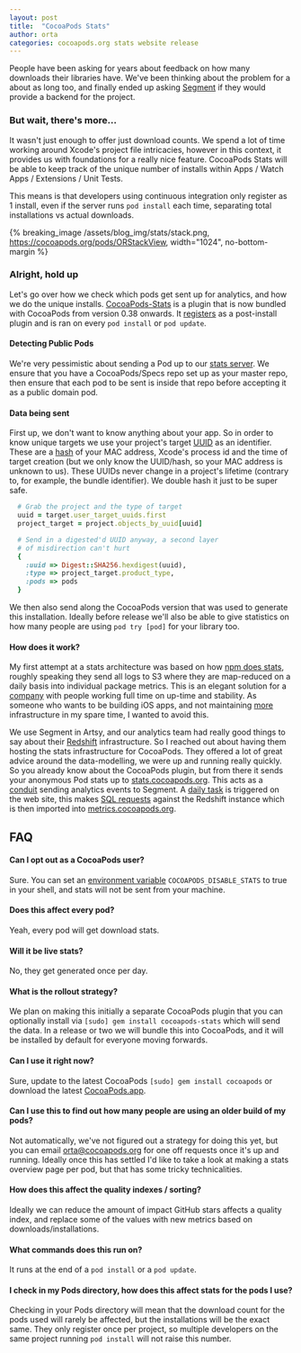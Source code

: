 ```yaml
---
layout: post
title:  "CocoaPods Stats"
author: orta
categories: cocoapods.org stats website release
---
```


People have been asking for years about feedback on how many downloads their libraries have. We've been thinking about the problem for a about as long too, and finally ended up asking [Segment](http://segment.com) if they would provide a backend for the project.

<!-- more -->

### But wait, there's more...

It wasn't just enough to offer just download counts. We spend a lot of time working around Xcode's project file intricacies, however in this context, it provides us with foundations for a really nice feature. CocoaPods Stats will be able to keep track of the unique number of installs within Apps / Watch Apps / Extensions / Unit Tests.

This means is that developers using continuous integration only register as 1 install, even if the server runs `pod install` each time, separating total installations vs actual downloads.

{% breaking_image /assets/blog_img/stats/stack.png, https://cocoapods.org/pods/ORStackView,  width="1024", no-bottom-margin %}

### Alright, hold up

Let's go over how we check which pods get sent up for analytics, and how we do the unique installs. [CocoaPods-Stats](https://github.com/cocoapods/cocoapods-stats) is a plugin that is now bundled with CocoaPods from version 0.38 onwards. It [registers](https://github.com/CocoaPods/cocoapods-stats/blob/0361f29ae37e82ccf385319bba9cf31464049144/lib/cocoapods_plugin.rb#L6) as a post-install plugin and is ran on every `pod install` or `pod update`.

#### Detecting Public Pods

 We're very pessimistic about sending a Pod up to our [stats server](https://github.com/cocoapods/stats.cocoapods.org). We ensure that you have a CocoaPods/Specs repo set up as your master repo, then ensure that each pod to be sent  is inside that repo before accepting it as a public domain pod.

####  Data being sent

First up, we don't want to know anything about your app. So in order to know unique targets we use your project's target [UUID](https://github.com/artsy/eigen/blob/aea7af93daffb716ccee9aa50ce599dc7949c42b/Artsy.xcodeproj/project.pbxproj#L3888) as an identifier. These are a [hash](http://danwright.info/blog/2010/10/xcode-pbxproject-files-3/) of your MAC address, Xcode's process id and the time of target creation (but we only know the UUID/hash, so your MAC address is unknown to us). These UUIDs never change in a project's lifetime (contrary to, for example, the bundle identifier). We double hash it just to be super safe.

``` ruby
  # Grab the project and the type of target
  uuid = target.user_target_uuids.first
  project_target = project.objects_by_uuid[uuid]

  # Send in a digested'd UUID anyway, a second layer
  # of misdirection can't hurt
  {
    :uuid => Digest::SHA256.hexdigest(uuid),
    :type => project_target.product_type,
    :pods => pods
  }
```

We then also send along the CocoaPods version that was used to generate this installation. Ideally before release we'll also be able to give statistics on how many people are using `pod try [pod]` for your library too.

#### How does it work?

My first attempt at a stats architecture was based on how [npm does stats](https://github.com/npm/download-counts#data-source), roughly speaking they send all logs to S3 where they are map-reduced on a daily basis into individual package metrics. This is an elegant solution for a [company](https://www.crunchbase.com/organization/npm) with people working full time on up-time and stability. As someone who wants to be building iOS apps, and not maintaining [more](http://cocoadocs.org/readme/) infrastructure in my spare time, I wanted to avoid this.

We use Segment in Artsy, and our analytics team had really good things to say about their [Redshift](https://segment.com/redshift) infrastructure. So I reached out about having them hosting the stats infrastructure for CocoaPods. They offered a lot of great advice around the data-modelling, we were up and running really quickly. So you already know about the CocoaPods plugin, but from there it sends your anonymous Pod stats up to [stats.cocoapods.org](https://github.com/cocoapods/stats.cocoapods.org). This acts as a [conduit](https://github.com/CocoaPods/stats.cocoapods.org/blob/b1889c9b35faef524685d99898be9ac8447ed7f8/spec/functional/api/v1/install_spec.rb) sending analytics events to Segment. A [daily task](https://github.com/CocoaPods/stats.cocoapods.org/blob/b1889c9b35faef524685d99898be9ac8447ed7f8/Rakefile#L49) is triggered on the web site, this makes [SQL requests](https://github.com/CocoaPods/stats.cocoapods.org/blob/b1889c9b35faef524685d99898be9ac8447ed7f8/runner/stats_coordinator.rb) against the Redshift instance which is then imported into [metrics.cocoapods.org](http://metrics.cocoapods.org/api/v1/pods/Expecta).

## FAQ

#### Can I opt out as a CocoaPods user?

Sure. You can set an [environment variable](http://apple.stackexchange.com/questions/106778/how-do-i-set-environment-variables-on-os-x) `COCOAPODS_DISABLE_STATS` to true in your shell, and stats will not be sent from your machine.

#### Does this affect every pod?

Yeah, every pod will get download stats.

#### Will it be live stats?

No, they get generated once per day.

#### What is the rollout strategy?

We plan on making this initially a separate CocoaPods plugin that you can optionally install via `[sudo] gem install cocoapods-stats` which will send the data. In a release or two we will bundle this into CocoaPods, and it will be installed by default for everyone moving forwards.

#### Can I use it right now?

Sure, update to the latest CocoaPods `[sudo] gem install cocoapods` or download the latest [CocoaPods.app](https://github.com/CocoaPods/CocoaPods-app).

#### Can I use this to find out how many people are using an older build of my pods?

Not automatically, we've not figured out a strategy for doing this yet, but you can email orta@cocoapods.org for one off requests once it's up and running. Ideally once this has settled I'd like to take a look at making a stats overview page per pod, but that has some tricky technicalities.

#### How does this affect the quality indexes / sorting?

Ideally we can reduce the amount of impact GitHub stars affects a quality index, and replace some of the values with new metrics based on downloads/installations. 

#### What commands does this run on?

It runs at the end of a `pod install` or a `pod update`.

#### I check in my Pods directory, how does this affect stats for the pods I use?

Checking in your Pods directory will mean that the download count for the pods used will rarely be affected, but the installations will be the exact same. They only register once per project, so multiple developers on the same project running `pod install` will not raise this number.
